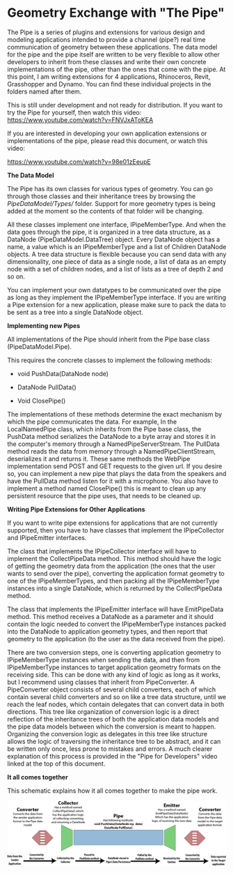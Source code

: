 Geometry Exchange with "The Pipe"
=================================

The Pipe is a series of plugins and extensions for various design and
modeling applications intended to provide a channel (pipe?) real time
communication of geometry between these applications. The data model for
the pipe and the pipe itself are written to be very flexible to allow
other developers to inherit from these classes and write their own
concrete implementations of the pipe, other than the ones that come with
the pipe. At this point, I am writing extensions for 4 applications,
Rhinoceros, Revit, Grasshopper and Dynamo. You can find these individual
projects in the folders named after them.

This is still under development and not ready for distribution. If you
want to try the Pipe for yourself, then watch this video:
<https://www.youtube.com/watch?v=FNVJxAToKEA>

If you are interested in developing your own application extensions or
implementations of the pipe, please read this document, or watch this
video:

<https://www.youtube.com/watch?v=98e01zEeupE>

**The Data Model**

The Pipe has its own classes for various types of geometry. You can go
through those classes and their inheritance trees by browsing the
*PipeDataModel/Types/* folder. Support for more geometry types is being
added at the moment so the contents of that folder will be changing.

All these classes implement one interface, IPipeMemberType. And when the
data goes through the pipe, it is organized in a tree data structure, as
a DataNode (PipeDataModel.DataTree) object. Every DataNode object has a
name, a value which is an IPipeMemberType and a list of Children
DataNode objects. A tree data structure is flexible because you can send
data with any dimensionality, one piece of data as a single node, a list
of data as an empty node with a set of children nodes, and a list of
lists as a tree of depth 2 and so on.

You can implement your own datatypes to be communicated over the pipe as
long as they implement the IPipeMemberType interface. If you are writing
a Pipe extension for a new application, please make sure to pack the
data to be sent as a tree into a single DataNode object.

**Implementing new Pipes**

All implementations of the Pipe should inherit from the Pipe base class
(PipeDataModel.Pipe).

This requires the concrete classes to implement the following methods:

-   void PushData(DataNode node)

-   DataNode PullData()

-   Void ClosePipe()

The implementations of these methods determine the exact mechanism by
which the pipe communicates the data. For example, In the LocalNamedPipe
class, which inherits from the Pipe base class, the PushData method
serializes the DataNode to a byte array and stores it in the computer's
memory through a NamedPipeServerStream. The PullData method reads the
data from memory through a NamedPipeClientStream, deserializes it and
returns it. These same methods the WebPipe implementation send POST and
GET requests to the given url. If you desire so, you can implement a new
pipe that plays the data from the speakers and have the PullData method
listen for it with a microphone. You also have to implement a method
named ClosePipe() this is meant to clean up any persistent resource that
the pipe uses, that needs to be cleaned up.

**Writing Pipe Extensions for Other Applications**

If you want to write pipe extensions for applications that are not
currently supported, then you have to have classes that implement the
IPipeCollector and IPipeEmitter interfaces.

The class that implements the IPipeCollector interface will have to
implement the CollectPipeData method. This method should have the logic
of getting the geometry data from the application (the ones that the
user wants to send over the pipe), converting the application format
geometry to one of the IPipeMemberTypes, and then packing all the
IPipeMemberType instances into a single DataNode, which is returned by
the CollectPipeData method.

The class that implements the IPipeEmitter interface will have
EmitPipeData method. This method receives a DataNode as a parameter and
it should contain the logic needed to convert the IPipeMemberType
instances packed into the DataNode to application geometry types, and
then report that geometry to the application (to the user as the data
received from the pipe).

There are two conversion steps, one is converting application geometry
to IPipeMemberType instances when sending the data, and then from
IPipeMemberType instances to target application geometry formats on the
receiving side. This can be done with any kind of logic as long as it
works, but I recommend using classes that inherit from PipeConverter. A
PipeConverter object consists of several child converters, each of which
contain several child converters and so on like a tree data structure,
until we reach the leaf nodes, which contain delegates that can convert
data in both directions. This tree like organization of conversion logic
is a direct reflection of the inheritance trees of both the application
data models and the pipe data models between which the conversion is
meant to happen. Organizing the conversion logic as delegates in this
tree like structure allows the logic of traversing the inheritance tree
to be abstract, and it can be written only once, less prone to mistakes
and errors. A much clearer explanation of this process is provided in
the "Pipe for Developers" video linked at the top of this document.

**It all comes together**

This schematic explains how it all comes together to make the pipe work.

![Pipe Schematic](Schematic.png)
